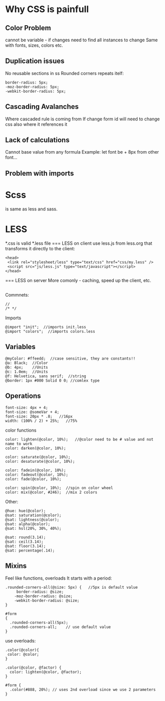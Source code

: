 
# Why CSS is painfull

## Color Problem
cannot be variable - if changes need to find all instances to change
Same with fonts, sizes, colors etc.

## Duplication issues
No reusable sections in ss
Rounded corners repeats itelf:
```
border-radius: 5px;
-moz-border-radius: 5px;
-webkit-border-radius: 5px;
```

## Cascading Avalanches
Where cascaded rule is coming from
If change form id will need to change css also where it references it

## Lack of calculations
Cannot base value from any formula
Example: let font be  + 8px from other font...


## Problem with imports


# Scss
is same as less and sass. 

# LESS
*.css is valid *.less file
=== LESS on client
use less.js from less.org that transforms it directly to the client:
```
<head>
 <link rel="stylesheet/less" type="text/css" href="css/my.less" />
 <script src="js/less.js" type="text/javascript"></script>
</head>
```
=== LESS on server
More comonly - caching, speed up the client, etc.

## 
Commnets:
```
//
/* */
```
Imports
```
@import "init";  //imports init.less
@import "colors";  //imports colors.less
```

## Variables

```
@myColor: #ffeedd;  //case sensitive, they are constants!!
@a: Black;  //Color
@b: 4px;    //Units
@c: 1.0em;  //Units
@f: Helvetica, sans serif;  //string
@border: 1px #000 Solid 0 0; //comlex type
```
## Operations

```
font-size: 4px + 4;
font-size: @someVar + 4;
font-size: 20px * .8;   //16px
width: (100% / 2) + 25%;   //75%
```

color functions
```
color: lighten(@color, 10%);   //@color need to be # value and not name to work
color: darken(@color, 10%);

color: saturate(@color, 10%);
color: desaturate(@color, 10%);

color: fadein(@color, 10%);
color: fadeout(@color, 10%);
color: fade(@color, 10%);

color: spin(@color, 10%);  //spin on color wheel
color: mix(@color, #246);  //mix 2 colors
```
Other:
```
@hue: hue(@color);
@sat: saturation(@color);
@sat: lightness(@color);
@sat: alpha(@color);
@sat: hsl(20%, 30%, 40%);

@sat: round(3.14);
@sat: ceil(3.14);
@sat: floor(3.14);
@sat: percentage(.14);
```

## Mixins
Feel like functions, overloads
It starts with a period:

```
.rounded-corners-all(@size: 5px) {   //5px is default value
     border-radius: @size;
    -moz-border-radius: @size;
    -webkit-border-radius: @size;
}

#form
{
  .rounded-corners-all(5px);
  .rounded-corners-all;    // use default value
}
```
use overloads:
```
.color(@color){
 color: @color;
}

.color(@color, @factor) {
  color: lighten(@color, @factor);
}

#form {
  .color(#888, 20%); // uses 2nd overload since we use 2 parameters
}
```
